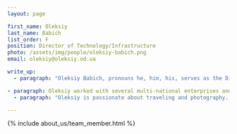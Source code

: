 ```yaml
---
layout: page

first_name: Oleksiy
last_name: Babich
list_order: F
position: Director of Technology/Infrastructure
photo: /assets/img/people/oleksiy-babich.png
email: oleksiy@oleksiy.od.ua

write_up:
  - paragraph: "Oleksiy Babich, pronouns he, him, his, serves as the Director of Technology/Infrastructure. Oleksiy works on project design and execution, best development and delivery practices to help team leads increase number of contributions, improve quality, security and simplify maintenance. He also provides leadership, thought partnership, and technical support to teams and technical leads on specific software projects, which includes supporting the work of technical leads and product managers, contributing to the architectural design and development of projects, and managing support for the entire life cycle of projects."

- paragraph: Oleksiy worked with several multi-national enterprises and startup project, as well as contributed to DiaperBase project, Fast JSON API gem and other initiatives. His current focus is on cloud architectures, security, and operational and development excellence.
  - paragraph: "Oleksiy is passionate about traveling and photography. He also enjoys motorcycles, snowboarding, reading, movies and plenty of other things."

---
```


{% include about_us/team_member.html %}

